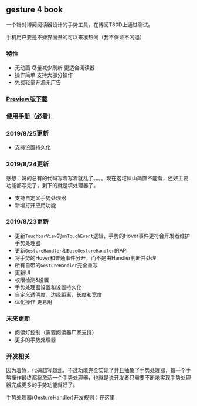 ## gesture 4 book

一个针对博阅阅读器设计的手势工具，在博阅T80D上通过测试。

手机用户要是不嫌界面丑的可以来凑热闹（我不保证不闪退）

### 特性
- 无动画 尽量减少刷新 更适合阅读器
- 操作简单 支持大部分操作
- 免费轻量开源无广告

### [Preview版下载](https://github.com/YHaoNan/Gesture4Book/raw/master/app/release/app-release.apk)

### [使用手册（必看）](./handbook.md)

### 2019/8/25更新
- 支持设置持久化

### 2019/8/24更新
感想：妈的总有的代码写着写着就乱了。。。。现在这坨屎山简直不能看，还好主要功能都写完了，剩下的就是填处理器了。

- 支持自定义手势处理器
- 新增打开应用功能

### 2019/8/23更新
- 更新`TouchbarView`的`onTouchEvent`逻辑，手势的Hover事件更符合开发者维护手势处理器
- 更新`GestureHandler`和`BaseGestureHandler`的API
- 将手势的Hover和普通事件分开，而不是由Handler判断并处理
- 所有自带的`GestureHandler`完全重写
- 更新UI
- 权限检测&设置
- 手势处理器设置和设置持久化
- 自定义透明度，边缘距离，长度和宽度
- 优化操作 更易用


### 未来更新
- 阅读灯控制（需要阅读器厂家支持）
- 更多的手势处理器

### 开发相关
因为着急，代码越写越乱，不过功能完全实现了并且抽象了手势处理器，每一个手势操作最终都将激活一个手势处理器，也就是说开发者只需要不断地实现手势处理器完成更多的手势功能就好了。

手势处理器(GestureHandler)开发规则：[在这里](./GestureHandler.md)
